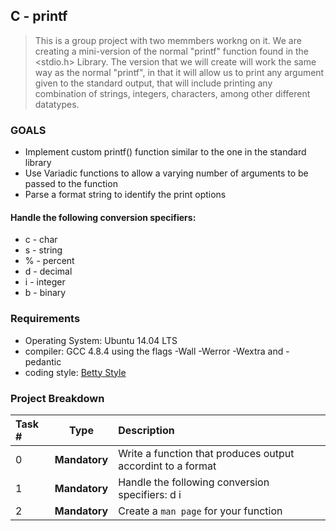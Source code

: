 ## C - printf
> This is a group project with two memmbers workng on it. We are creating a mini-version of the normal "printf" function found in the <stdio.h> Library. The version that we will create will work the same way as the normal "printf", in that it will allow us to print any argument given to the standard output, that will include printing any combination of strings, integers, characters, among other different datatypes.
### GOALS
* Implement custom printf() function similar to the one in the standard library
* Use Variadic functions to allow a varying number of arguments to be passed to the function
* Parse a format string to identify the print options

#### Handle the following conversion specifiers:
* c - char
* s - string
* % - percent
* d - decimal
* i - integer
* b - binary

### Requirements

* Operating System: Ubuntu 14.04 LTS
* compiler: GCC 4.8.4 using the flags -Wall -Werror -Wextra and -pedantic
* coding style: [Betty Style](https://github.com/holbertonschool/Betty/blob/master/betty-style.pl)


### Project Breakdown
| Task # |  Type   |                Description |
| :---   |   :---: |  :--- |
|0       | **Mandatory**| Write a function that produces output accordint to a format |
|1       | **Mandatory**| Handle the following conversion specifiers: d i |
| 2 | **Mandatory** | Create a `man page` for your function|
      